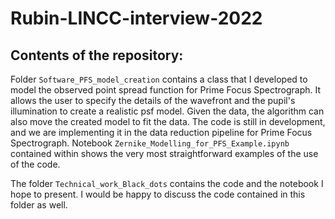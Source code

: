 # Rubin-LINCC-interview-2022


## Contents of the repository:

Folder `Software_PFS_model_creation` contains a class that I developed to model the observed point spread function for Prime Focus Spectrograph. It allows the user to specify the details of the wavefront and the pupil's illumination to create a realistic psf model. Given the data, the algorithm can also move the created model to fit the data. The code is still in development, and we are implementing it in the data reduction pipeline for Prime Focus Spectrograph. Notebook `Zernike_Modelling_for_PFS_Example.ipynb` contained within shows the very most straightforward examples of the use of the code. 

The folder `Technical_work_Black_dots` contains the code and the notebook I hope to present. I would be happy to discuss the code contained in this folder as well. 
